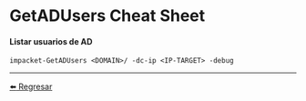 # GetADUsers Cheat Sheet

#### Listar usuarios de AD
```
impacket-GetADUsers <DOMAIN>/ -dc-ip <IP-TARGET> -debug
```

---

[:arrow_left: Regresar](https://github.com/m4lal0/cheatsheets)